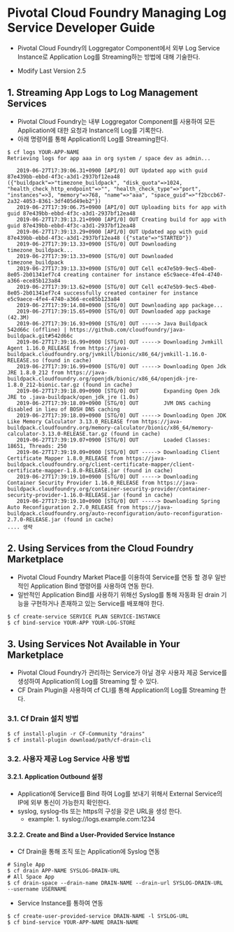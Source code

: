 
#  Pivotal Cloud Foundry Managing Log Service Developer Guide

- Pivotal Cloud Foundry의 Loggregator Component에서 외부 Log Service Instance로 Application Log를 Streaming하는 방법에 대해 기술한다.

- Modify Last Version 2.5

## 1. Streaming App Logs to Log Management Services
- Pivotal Cloud Foundry는 내부 Loggregator Component를 사용하여 모든 Application에 대한 요청과 Instance의 Log를 기록한다.
- 아래 명령어를 통해 Application의 Log를 Streaming한다.
```
$ cf logs YOUR-APP-NAME
Retrieving logs for app aaa in org system / space dev as admin...

   2019-06-27T17:39:06.31+0900 [API/0] OUT Updated app with guid 87e439bb-ebbd-4f3c-a3d1-2937bf12ea48 ({"buildpack"=>"timezone_buildpack", "disk_quota"=>1024, "health_check_http_endpoint"=>"", "health_check_type"=>"port", "instances"=>3, "memory"=>768, "name"=>"aaa", "space_guid"=>"f2bccb67-2a32-4053-8361-3df405d49eb2"})
   2019-06-27T17:39:06.75+0900 [API/0] OUT Uploading bits for app with guid 87e439bb-ebbd-4f3c-a3d1-2937bf12ea48
   2019-06-27T17:39:13.21+0900 [API/0] OUT Creating build for app with guid 87e439bb-ebbd-4f3c-a3d1-2937bf12ea48
   2019-06-27T17:39:13.29+0900 [API/0] OUT Updated app with guid 87e439bb-ebbd-4f3c-a3d1-2937bf12ea48 ({"state"=>"STARTED"})
   2019-06-27T17:39:13.33+0900 [STG/0] OUT Downloading timezone_buildpack...
   2019-06-27T17:39:13.33+0900 [STG/0] OUT Downloaded timezone_buildpack
   2019-06-27T17:39:13.33+0900 [STG/0] OUT Cell ec47e5b9-9ec5-4be0-8e05-2b01341ef7c4 creating container for instance e5c9aece-4fe4-4740-a366-ece85b123a84
   2019-06-27T17:39:13.62+0900 [STG/0] OUT Cell ec47e5b9-9ec5-4be0-8e05-2b01341ef7c4 successfully created container for instance e5c9aece-4fe4-4740-a366-ece85b123a84
   2019-06-27T17:39:14.08+0900 [STG/0] OUT Downloading app package...
   2019-06-27T17:39:15.65+0900 [STG/0] OUT Downloaded app package (42.3M)
   2019-06-27T17:39:16.93+0900 [STG/0] OUT -----> Java Buildpack 542d66c (offline) | https://github.com/cloudfoundry/java-buildpack.git#542d66c
   2019-06-27T17:39:16.99+0900 [STG/0] OUT -----> Downloading Jvmkill Agent 1.16.0_RELEASE from https://java-buildpack.cloudfoundry.org/jvmkill/bionic/x86_64/jvmkill-1.16.0-RELEASE.so (found in cache)
   2019-06-27T17:39:16.99+0900 [STG/0] OUT -----> Downloading Open Jdk JRE 1.8.0_212 from https://java-buildpack.cloudfoundry.org/openjdk/bionic/x86_64/openjdk-jre-1.8.0_212-bionic.tar.gz (found in cache)
   2019-06-27T17:39:18.09+0900 [STG/0] OUT        Expanding Open Jdk JRE to .java-buildpack/open_jdk_jre (1.0s)
   2019-06-27T17:39:18.09+0900 [STG/0] OUT        JVM DNS caching disabled in lieu of BOSH DNS caching
   2019-06-27T17:39:18.09+0900 [STG/0] OUT -----> Downloading Open JDK Like Memory Calculator 3.13.0_RELEASE from https://java-buildpack.cloudfoundry.org/memory-calculator/bionic/x86_64/memory-calculator-3.13.0-RELEASE.tar.gz (found in cache)
   2019-06-27T17:39:19.07+0900 [STG/0] OUT        Loaded Classes: 18651, Threads: 250
   2019-06-27T17:39:19.09+0900 [STG/0] OUT -----> Downloading Client Certificate Mapper 1.8.0_RELEASE from https://java-buildpack.cloudfoundry.org/client-certificate-mapper/client-certificate-mapper-1.8.0-RELEASE.jar (found in cache)
   2019-06-27T17:39:19.10+0900 [STG/0] OUT -----> Downloading Container Security Provider 1.16.0_RELEASE from https://java-buildpack.cloudfoundry.org/container-security-provider/container-security-provider-1.16.0-RELEASE.jar (found in cache)
   2019-06-27T17:39:19.10+0900 [STG/0] OUT -----> Downloading Spring Auto Reconfiguration 2.7.0_RELEASE from https://java-buildpack.cloudfoundry.org/auto-reconfiguration/auto-reconfiguration-2.7.0-RELEASE.jar (found in cache)
.... 생략
```

## 2.  Using Services from the Cloud Foundry Marketplace
- Pivotal Cloud Foundry Market Place를 이용하여 Service를 연동 할 경우 일반적인 Application Bind 명령어를 사용하여 연동 한다.
- 일반적인 Application Bind를 사용하기 위해선 Syslog를 통해 자동화 된 drain 기능을 구현하거나 존재하고 있는 Service를 배포해야 한다.

```
$ cf create-service SERVICE PLAN SERVICE-INSTANCE
$ cf bind-service YOUR-APP YOUR-LOG-STORE
```

## 3. Using Services Not Available in Your Marketplace
- Pivotal Cloud Foundry가 관리하는 Service가 아닐 경우 사용자 제공 Service를 생성하여 Application의 Log를 Streaming 할 수 있다.
- CF Drain Plugin을 사용하여 cf CLI를 통해 Application의 Log를 Streaming 한다.

### 3.1. Cf Drain 설치 방법
```
$ cf install-plugin -r CF-Community "drains"
$ cf install-plugin download/path/cf-drain-cli
```

### 3.2. 사용자 제공 Log Service 사용 방법

#### 3.2.1. Application Outbound 설정
- Application에 Service를 Bind 하여 Log를 보내기 위해서 External Service의 IP에 외부 통신이 가능한지 확인한다.
- syslog, syslog-tls 또는 https의 구성을 갖은 URL을 생성 한다.
	- example: 1.  syslog://logs.example.com:1234

#### 3.2.2. Create and Bind a User-Provided Service Instance
- Cf Drain을 통해 조직 또는 Application에 Syslog 연동
```
# Single App
$ cf drain APP-NAME SYSLOG-DRAIN-URL
# All Space App
$ cf drain-space --drain-name DRAIN-NAME --drain-url SYSLOG-DRAIN-URL --username USERNAME
```

- Service Instance를 통하여 연동
```
$ cf create-user-provided-service DRAIN-NAME -l SYSLOG-URL
$ cf bind-service YOUR-APP-NAME DRAIN-NAME
```



